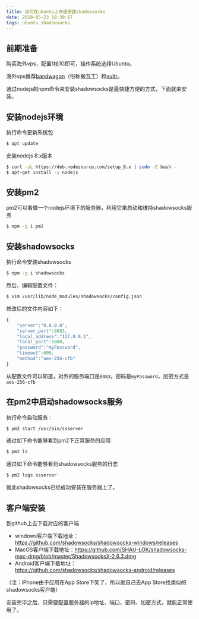 ```yaml
---
title: 如何在ubuntu上快速搭建shadowsocks
date: 2018-05-23 18:39:17
tags: ubuntu shadowsocks 
---
```

## 前期准备
购买海外vps，配置1核1G即可，操作系统选择Ubuntu。

海外vps推荐[bandwagon](https://bandwagonhost.com/aff.php?aff=32245)（俗称搬瓦工）和[vultr](https://www.vultr.com/?ref=7432142)。

通过nodejs的npm命令来安装shadowsocks是最快捷方便的方式，下面就来安装。

## 安装nodejs环境
执行命令更新系统包
``` bash
$ apt update
```

安装nodejs 8.x版本
``` bash
$ curl -sL https://deb.nodesource.com/setup_8.x | sudo -E bash -
$ apt-get install -y nodejs
```

## 安装pm2
pm2可以看做一个nodejs环境下的服务器，利用它来启动和维持shadowsocks服务
``` bash
$ npm -g i pm2
```

## 安装shadowsocks
执行命令安装shadowsocks
``` bash
$ npm -g i shadowsocks
```
然后，编辑配置文件：
``` bash
$ vim /usr/lib/node_modules/shadowsocks/config.json
```

修改后的文件内容如下：
``` js
{
    "server":"0.0.0.0",
    "server_port":8083,
    "local_address":"127.0.0.1",
    "local_port":1080,
    "password":"myPassword",
    "timeout":600,
    "method":"aes-256-cfb"
}
```
从配置文件可以知道，对外的服务端口是`8083`，密码是`myPassword`，加密方式是`aes-256-cfb`

## 在pm2中启动shadowsocks服务
执行命令启动服务：
``` bash
$ pm2 start /usr/bin/ssserver
```

通过如下命令能够看到pm2下正常服务的应用
``` bash
$ pm2 ls
```

通过如下命令能够看到shadowsocks服务的日志
``` bash
$ pm2 logs ssserver
```

就此shadowsocks已经成功安装在服务器上了。

## 客户端安装
到github上去下载对应的客户端
 - windows客户端下载地址：https://github.com/shadowsocks/shadowsocks-windows/releases
 - MacOS客户端下载地址：https://github.com/SHAU-LOK/shadowsocks-mac-dmg/blob/master/ShadowsocksX-2.6.3.dmg
 - Android客户端下载地址：https://github.com/shadowsocks/shadowsocks-android/releases

（注：iPhone由于应用在App Store下架了，所以就自己去App Store找类似的shadowsocks客户端）


安装完毕之后，只需要配置服务器的ip地址、端口、密码、加密方式，就能正常使用了。

